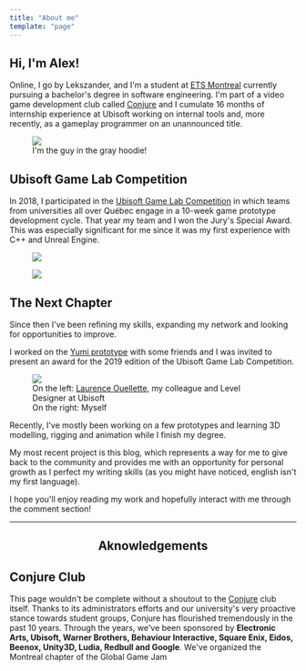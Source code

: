 ```yaml
---
title: "About me"
template: "page"
---
```


## Hi, I'm Alex!

Online, I go by Lekszander, and I'm a student at [ETS Montreal](https://etsmtl.ca) currently pursuing a bachelor's degree in software engineering. I'm part of a video game development club called [Conjure](https://conjure.etsmtl.ca) and I cumulate 16 months of internship experience at Ubisoft working on internal tools and, more recently, as a gameplay programmer on an unannounced title.

<figure>
    <img src="/media/conjure.jpg"/>
    <figcaption>
    I'm the guy in the gray hoodie!
    </figcaption>
</figure>

## Ubisoft Game Lab Competition

In 2018, I participated in the [Ubisoft Game Lab Competition](https://montreal.ubisoft.com/en/our-engagements/education/university/game-lab-competition/) in which teams from universities all over Québec engage in a 10-week game prototype development cycle. That year my team and I won the Jury's Special Award. This was especially significant for me since it was my first experience with C++ and Unreal Engine.

<figure>
    <img src="/media/gamelab.jpg"/>
</figure>

<figure>
    <img src="/media/6km_result.jpg"/>
</figure>

## The Next Chapter

Since then I've been refining my skills, expanding my network and looking for opportunities to improve.

I worked on the [Yumi prototype](/pages/yumi) with some friends and I was invited to present an award for the 2019 edition of the Ubisoft Game Lab Competition.

<figure>
    <img src="/media/gamelab_present.jpg"/>
    <figcaption>
        On the left: <a href="https://www.linkedin.com/in/laurence-ouellette-64469498/">Laurence Ouellette</a>, my colleague and Level Designer at Ubisoft <br/>
        On the right: Myself
    </figcaption>
</figure>

Recently, I've mostly been working on a few prototypes and learning 3D modelling, rigging and animation while I finish my degree.

My most recent project is this blog, which represents a way for me to give back to the community and provides me with an opportunity for personal growth as I perfect my writing skills (as you might have noticed, english isn't my first language).

I hope you'll enjoy reading my work and hopefully interact with me through the comment section!

<hr/>

<h2 style="text-align:center">Aknowledgements</h2>

## Conjure Club

This page wouldn't be complete without a shoutout to the [Conjure](https://conjure.etsmtl.ca) club itself. Thanks to its administrators efforts and our university's very proactive stance towards student groups, Conjure has flourished tremendously in the past 10 years. Through the years, we've been sponsored by **Electronic Arts, Ubisoft, Warner Brothers, Behaviour Interactive, Square Enix, Eidos, Beenox, Unity3D, Ludia, Redbull and Google**. We've organized the Montreal chapter of the Global Game Jam